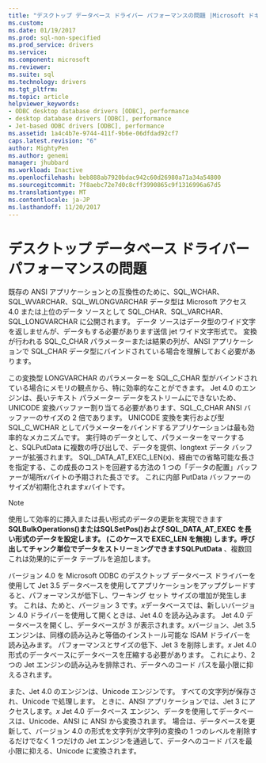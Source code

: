 ```yaml
---
title: "デスクトップ データベース ドライバー パフォーマンスの問題 |Microsoft ドキュメント"
ms.custom: 
ms.date: 01/19/2017
ms.prod: sql-non-specified
ms.prod_service: drivers
ms.service: 
ms.component: microsoft
ms.reviewer: 
ms.suite: sql
ms.technology: drivers
ms.tgt_pltfrm: 
ms.topic: article
helpviewer_keywords:
- ODBC desktop database drivers [ODBC], performance
- desktop database drivers [ODBC], performance
- Jet-based ODBC drivers [ODBC], performance
ms.assetid: 1a4c4b7e-9744-411f-9b6e-06dfdad92cf7
caps.latest.revision: "6"
author: MightyPen
ms.author: genemi
manager: jhubbard
ms.workload: Inactive
ms.openlocfilehash: beb888ab7920bdac942c60d26980a71a34a54800
ms.sourcegitcommit: 7f8aebc72e7d0c8cff3990865c9f1316996a67d5
ms.translationtype: MT
ms.contentlocale: ja-JP
ms.lasthandoff: 11/20/2017
---
```

# <a name="desktop-database-driver-performance-issues"></a>デスクトップ データベース ドライバー パフォーマンスの問題
既存の ANSI アプリケーションとの互換性のために、SQL_WCHAR、SQL_WVARCHAR、SQL_WLONGVARCHAR データ型は Microsoft アクセス 4.0 または上位のデータ ソースとして SQL_CHAR、SQL_VARCHAR、SQL_LONGVARCHAR に公開されます。 データ ソースはデータ型のワイド文字を返しませんが、データもする必要があります送信 jet ワイド文字形式で。 変換が行われる SQL_C_CHAR パラメーターまたは結果の列が、ANSI アプリケーションで SQL_CHAR データ型にバインドされている場合を理解しておく必要があります。  
  
 この変換型 LONGVARCHAR のパラメーターを SQL_C_CHAR 型がバインドされている場合にメモリの観点から、特に効率的なことができます。 Jet 4.0 のエンジンは、長いテキスト パラメーター データをストリームにできないため、UNICODE 変換バッファー割り当てる必要があります、SQL_C_CHAR ANSI バッファーのサイズの 2 倍であります。 UNICODE 変換を実行および型 SQL_C_WCHAR としてパラメーターをバインドするアプリケーションは最も効率的なメカニズムです。 実行時のデータとして、パラメーターをマークすると、SQLPutData に複数の呼び出しで、データを提供、longtext データ バッファーが拡張されます。 SQL_DATA_AT_EXEC_LEN(x)、経由での省略可能な長さを指定する、この成長のコストを回避する方法の 1 つの「データの配置」バッファーが場所*x*バイトの予期された長さです。 これに内部 PutData バッファーのサイズが初期化されます*x*バイトです。  
  
> [!NOTE]  
>  使用して効率的に挿入または長い形式のデータの更新を実現できます**SQLBulkOperations()**または**SQLSetPos()**および SQL_DATA_AT_EXEC を長い形式のデータを設定します。 (このケースで EXEC_LEN を無視) します。呼び出してチャンク単位でデータをストリーミングできます**SQLPutData** 、複数回これは効果的にデータ テーブルを追加します。  
  
 バージョン 4.0 を Microsoft ODBC のデスクトップ データベース ドライバーを使用して Jet 3.5 データベースを使用してアプリケーションをアップグレードすると、パフォーマンスが低下し、ワーキング セット サイズの増加が発生します。 これは、ためと、バージョン 3 です。*x*データベースでは、新しいバージョン 4.0 ドライバーを使用して開くときは、Jet 4.0 を読み込みます。 Jet 4.0 データベースを開くし、データベースが 3 が表示されます。*x*バージョン、Jet 3.5 エンジンは、同様の読み込みと等価のインストール可能な ISAM ドライバーを読み込みます。 パフォーマンスとサイズの低下、Jet 3 を削除します。*x* Jet 4.0 形式のデータベースにデータベースを圧縮する必要があります。 これにより、2 つの Jet エンジンの読み込みを排除され、データへのコード パスを最小限に抑えるされます。  
  
 また、Jet 4.0 のエンジンは、Unicode エンジンです。 すべての文字列が保存され、Unicode で処理します。 ときに、ANSI アプリケーションでは、Jet 3 にアクセスします。*x* Jet 4.0 データベース エンジン、データを使用してデータベースは、Unicode、ANSI に ANSI から変換されます。 場合は、データベースを更新して、バージョン 4.0 の形式を文字列が文字列の変換の 1 つのレベルを削除するだけでなく 1 つだけの Jet エンジンを通過して、データへのコード パスを最小限に抑える、Unicode に変換されます。
